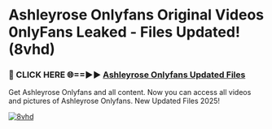 # Ashleyrose Onlyfans Original Videos 0nlyFans Leaked - Files Updated! (8vhd)

<h3>🔴 CLICK HERE 🌐==►► <a href="https://tinyurl.com/ehrbuxhb" rel="nofollow">Ashleyrose Onlyfans Updated Files</a></h3>

Get Ashleyrose Onlyfans and all content. Now you can access all videos and pictures of Ashleyrose Onlyfans. New Updated Files 2025!

[![8vhd](https://i.imgur.com/lVYEuWS.gif)](https://tinyurl.com/ehrbuxhb)
